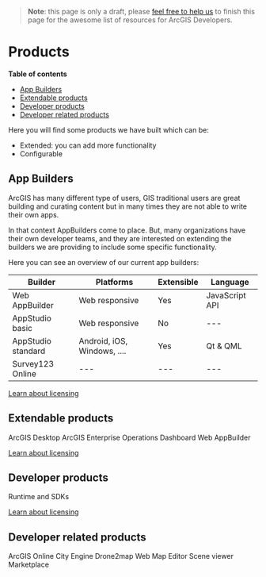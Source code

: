 > **Note**: this page is only a draft, please [feel free to help us](https://github.com/hhkaos/awesome-arcgis#contributions) to finish this page for the awesome list of resources for ArcGIS Developers.

# Products
<!-- START doctoc generated TOC please keep comment here to allow auto update -->
<!-- DON'T EDIT THIS SECTION, INSTEAD RE-RUN doctoc TO UPDATE -->
**Table of contents**

- [App Builders](#app-builders)
- [Extendable products](#extendable-products)
- [Developer products](#developer-products)
- [Developer related products](#developer-related-products)

<!-- END doctoc generated TOC please keep comment here to allow auto update -->

Here you will find some products we have built which can be:
* Extended: you can add more functionality
* Configurable

## App Builders
ArcGIS has many different type of users, GIS traditional users are great building
and curating content but in many times they are not able to write their own apps.

In that context AppBuilders come to place. But, many organizations have their
own developer teams, and they are interested on extending the builders we are
providing to include some specific functionality.

Here you can see an overview of our current app builders:

|Builder|Platforms|Extensible|Language|
|---|---|---|---|
|Web AppBuilder|Web responsive|Yes|JavaScript API|
|AppStudio basic|Web responsive|No|---|
|AppStudio standard|Android, iOS, Windows, ....|Yes|Qt & QML|
|Survey123 Online|---|---|---|

[Learn about licensing](../developer-plan/patterns/configure-and-build/README.md)

## Extendable products
ArcGIS Desktop
ArcGIS Enterprise
Operations Dashboard
Web AppBuilder

[Learn about licensing](../developer-plan/patterns/extend/README.md)

## Developer products
Runtime and SDKs

[Learn about licensing](../developer-plan/patterns/customize/README.md)

## Developer related products
ArcGIS Online
City Engine
Drone2map
Web Map Editor
Scene viewer
Marketplace
